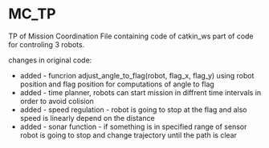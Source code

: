 # MC_TP
TP of Mission Coordination
File containing code of catkin_ws part of code for controling 3 robots.

changes in original code:
- added - funcrion adjust_angle_to_flag(robot, flag_x, flag_y) using robot position and flag position for computations of angle to flag
- added - time planner, robots can start mission in diffrent time intervals in order to avoid colision
- added - speed regulation - robot is going to stop at the flag and also speed is linearly depend on the distance
- added - sonar function - if something is in specified range of sensor robot is going to stop and change trajectory until the path is clear
